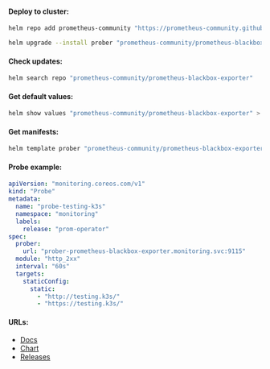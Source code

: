 #### Deploy to cluster:
```bash
helm repo add prometheus-community "https://prometheus-community.github.io/helm-charts" && helm repo update
```
```bash
helm upgrade --install prober "prometheus-community/prometheus-blackbox-exporter" -f values.yml -n monitoring --version "8.10.1"
```

#### Check updates:
```bash
helm search repo "prometheus-community/prometheus-blackbox-exporter"
```

#### Get default values:
```bash
helm show values "prometheus-community/prometheus-blackbox-exporter" > default-values.yml
```

#### Get manifests:
```bash
helm template prober "prometheus-community/prometheus-blackbox-exporter" -f values.yml -n monitoring --version "8.10.1" > manifests.yml
```

#### Probe example:
```yaml
apiVersion: "monitoring.coreos.com/v1"
kind: "Probe"
metadata:
  name: "probe-testing-k3s"
  namespace: "monitoring"
  labels:
    release: "prom-operator"
spec:
  prober:
    url: "prober-prometheus-blackbox-exporter.monitoring.svc:9115"
  module: "http_2xx"
  interval: "60s"
  targets:
    staticConfig:
      static:
        - "http://testing.k3s/"
        - "https://testing.k3s/"
```

#### URLs:
- [Docs](https://github.com/prometheus/blackbox_exporter/blob/master/README.md)
- [Chart](https://github.com/prometheus-community/helm-charts/tree/main/charts/prometheus-blackbox-exporter)
- [Releases](https://github.com/prometheus/blackbox_exporter/releases)
